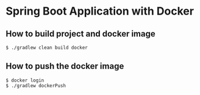 # Spring Boot Application with Docker

## How to build project and docker image
```
$ ./gradlew clean build docker
```

## How to push the docker image
```
$ docker login
$ ./gradlew dockerPush
```